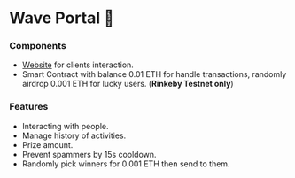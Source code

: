 # Wave Portal 👋
### Components
- [Website](https://waveportal-starter-project.hudavn.repl.co/) for clients interaction.
- Smart Contract with balance 0.01 ETH for handle transactions, randomly airdrop 0.001 ETH for lucky users. (**Rinkeby Testnet only**)

### Features
- Interacting with people.
- Manage history of activities.
- Prize amount.
- Prevent spammers by 15s cooldown.
- Randomly pick winners for 0.001 ETH then send to them.
